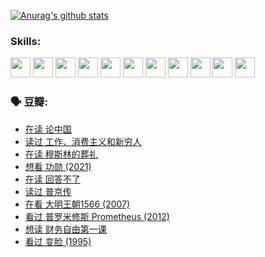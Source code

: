 
[![Anurag's github stats](https://github-readme-stats.vercel.app/api?username=w940853815)](https://github.com/anuraghazra/github-readme-stats)

### Skills:

<code><img height="32" src="https://cdn.jsdelivr.net/npm/simple-icons@v5/icons/python.svg"></code>
<code><img height="32" src="https://cdn.jsdelivr.net/npm/simple-icons@v5/icons/javascript.svg"></code>
<code><img height="32" src="https://cdn.jsdelivr.net/npm/simple-icons@v5/icons/django.svg"></code>
<code><img height="32" src="https://cdn.jsdelivr.net/npm/simple-icons@v5/icons/flask.svg"></code>
<code><img height="32" src="https://cdn.jsdelivr.net/npm/simple-icons@v5/icons/vuetify.svg"></code>
<code><img height="32" src="https://cdn.jsdelivr.net/npm/simple-icons@v5/icons/git.svg"></code>
<code><img height="32" src="https://cdn.jsdelivr.net/npm/simple-icons@v5/icons/docker.svg"></code>
<code><img height="32" src="https://cdn.jsdelivr.net/npm/simple-icons@v5/icons/postgresql.svg"></code>
<code><img height="32" src="https://cdn.jsdelivr.net/npm/simple-icons@v5/icons/elasticsearch.svg"></code>
<code><img height="32" src="https://cdn.jsdelivr.net/npm/simple-icons@v5/icons/macos.svg"></code>
<code><img height="32" src="https://cdn.jsdelivr.net/npm/simple-icons@v5/icons/linux.svg"></code>

### 🗣 豆瓣:

<!-- DOUBAN-ACTIVITIES:START -->
- [在读 论中国](https://www.douban.com/people/136069238/status/3805671678/?_i=47879921)
- [读过 工作、消费主义和新穷人](https://www.douban.com/people/136069238/status/3803834644/?_i=47879921)
- [在读 穆斯林的葬礼](https://www.douban.com/people/136069238/status/3802824932/?_i=47879921)
- [想看 功勋‎ (2021)](https://www.douban.com/people/136069238/status/3802127044/?_i=47879921)
- [在读 回答不了](https://www.douban.com/people/136069238/status/3802078489/?_i=47879921)
- [读过 普京传](https://www.douban.com/people/136069238/status/3802076688/?_i=47879921)
- [在看 大明王朝1566‎ (2007)](https://www.douban.com/people/136069238/status/3800275133/?_i=47879921)
- [看过 普罗米修斯 Prometheus‎ (2012)](https://www.douban.com/people/136069238/status/3795487470/?_i=47879921)
- [想读 财务自由第一课](https://www.douban.com/people/136069238/status/3794955007/?_i=47879921)
- [看过 变脸‎ (1995)](https://www.douban.com/people/136069238/status/3794210254/?_i=47879921)
<!-- DOUBAN-ACTIVITIES:END -->
<!--
**w940853815/w940853815** is a ✨ _special_ ✨ repository because its `README.md` (this file) appears on your GitHub profile.

Here are some ideas to get you started:

- 🔭 I’m currently working on ...
- 🌱 I’m currently learning ...
- 👯 I’m looking to collaborate on ...
- 🤔 I’m looking for help with ...
- 💬 Ask me about ...
- 📫 How to reach me: ...
- 😄 Pronouns: ...
- ⚡ Fun fact: ...
-->
